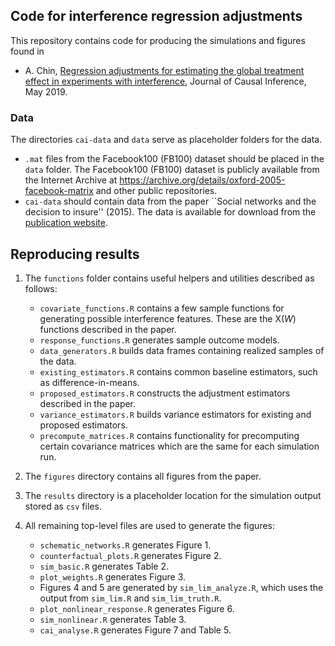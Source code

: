 ## Code for interference regression adjustments

This repository contains code for producing the simulations and figures found in 

* A. Chin, [Regression adjustments for estimating the global treatment effect in experiments with interference](https://www.degruyter.com/view/j/jci.ahead-of-print/jci-2018-0026/jci-2018-0026.xml), Journal of Causal Inference, May 2019.

### Data

The directories `cai-data` and `data` serve as placeholder folders for the data.

* `.mat` files from the Facebook100 (FB100) dataset should be placed in the `data` folder.  The Facebook100 (FB100) dataset is publicly available from the Internet Archive at https://archive.org/details/oxford-2005-facebook-matrix and other public repositories.
* `cai-data` should contain data from the paper ``Social networks and the decision to insure'' (2015).  The data is available for download from the [publication website](https://www.aeaweb.org/articles?id=10.1257/app.20130442).

## Reproducing results

1. The `functions` folder contains useful helpers and utilities described as follows:

	- `covariate_functions.R` contains a few sample functions for generating possible interference features.  These are the X(*W*) functions described in the paper.
	- `response_functions.R` generates sample outcome models.
	- `data_generators.R` builds data frames containing realized samples of the data.
	- `existing_estimators.R` contains common baseline estimators, such as difference-in-means.
	- `proposed_estimators.R` constructs the adjustment estimators described in the paper.
	- `variance_estimators.R` builds variance estimators for existing and proposed estimators.
	- `precompute_matrices.R` contains functionality for precomputing certain covariance matrices which are the same for each simulation run.

2. The `figures` directory contains all figures from the paper.
3. The `results` directory is a placeholder location for the simulation output stored as `csv` files.
4. All remaining top-level files are used to generate the figures:

	- `schematic_networks.R` generates Figure 1.
	- `counterfactual_plots.R` generates Figure 2.
	- `sim_basic.R` generates Table 2.
	- `plot_weights.R` generates Figure 3.
	- Figures 4 and 5 are generated by `sim_lim_analyze.R`, which uses the output from `sim_lim.R` and `sim_lim_truth.R`.
	- `plot_nonlinear_response.R` generates Figure 6.
	- `sim_nonlinear.R` generates Table 3.
	- `cai_analyse.R` generates Figure 7 and Table 5.
	
	
	
	
